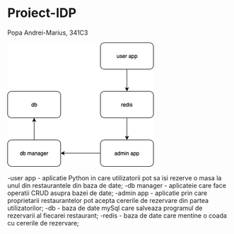 # Proiect-IDP
Popa Andrei-Marius, 341C3

![Architecture diagram](img1.png)

-user app - aplicatie Python in care utilizatorii pot sa isi rezerve o masa la unul din restaurantele din baza de date;
-db manager - aplicateie care face operatii CRUD asupra bazei de date;
-admin app - aplicatie prin care proprietarii restaurantelor pot acepta cererile de rezervare din partea utilizatorilor;
-db - baza de date mySql care salveaza programul de rezervarii al fiecarei restaurant;
-redis - baza de date care mentine o coada cu cererile de rezervare;

